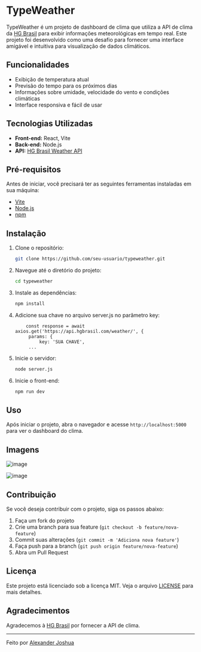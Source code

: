 # TypeWeather

TypeWeather é um projeto de dashboard de clima que utiliza a API de clima da [HG Brasil](http://hgbrasil.com/status/weather) para exibir informações meteorológicas em tempo real. Este projeto foi desenvolvido como uma desafio para fornecer uma interface amigável e intuitiva para visualização de dados climáticos.

## Funcionalidades

- Exibição de temperatura atual
- Previsão do tempo para os próximos dias
- Informações sobre umidade, velocidade do vento e condições climáticas
- Interface responsiva e fácil de usar

## Tecnologias Utilizadas

- **Front-end:** React, Vite
- **Back-end:** Node.js
- **API:** [HG Brasil Weather API](http://hgbrasil.com/status/weather)

## Pré-requisitos

Antes de iniciar, você precisará ter as seguintes ferramentas instaladas em sua máquina:

- [Vite](https://vitejs.dev/)
- [Node.js](https://nodejs.org/en/)
- [npm](https://www.npmjs.com/)

## Instalação

1. Clone o repositório:

   ```bash
   git clone https://github.com/seu-usuario/typeweather.git
   ```

2. Navegue até o diretório do projeto:

   ```bash
   cd typeweather
   ```

3. Instale as dependências:

   ```bash
   npm install
   ```

4. Adicione sua chave no arquivo server.js no parâmetro key:

   ```env
       const response = await axios.get('https://api.hgbrasil.com/weather/', {
        params: {
            key: 'SUA CHAVE',
        ...
   ```

5. Inicie o servidor:

   ```bash
   node server.js
   ```
6. Inicie o front-end:

   ```bash
   npm run dev
   ```
## Uso

Após iniciar o projeto, abra o navegador e acesse `http://localhost:5000` para ver o dashboard do clima.

## Imagens

![image](https://github.com/euaallee/TypeWeather/assets/99816871/4c0ea96d-6ed8-43dc-a263-5630c1d83a54)

![image](https://github.com/euaallee/TypeWeather/assets/99816871/79031faa-98bf-47ad-bdac-bad2b9deb2e1)

## Contribuição

Se você deseja contribuir com o projeto, siga os passos abaixo:

1. Faça um fork do projeto
2. Crie uma branch para sua feature (`git checkout -b feature/nova-feature`)
3. Commit suas alterações (`git commit -m 'Adiciona nova feature'`)
4. Faça push para a branch (`git push origin feature/nova-feature`)
5. Abra um Pull Request

## Licença

Este projeto está licenciado sob a licença MIT. Veja o arquivo [LICENSE](LICENSE) para mais detalhes.

## Agradecimentos

Agradecemos à [HG Brasil](http://hgbrasil.com/status/weather) por fornecer a API de clima.

---

Feito por [Alexander Joshua](https://github.com/euaallee)
